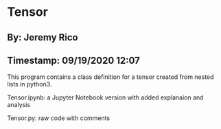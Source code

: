 # Tensor
## By: Jeremy Rico
## Timestamp: 09/19/2020 12:07

This program contains a class definition for a tensor created from nested lists in python3.

Tensor.ipynb: a Jupyter Notebook version with added explanaion and analysis

Tensor.py: raw code with comments
